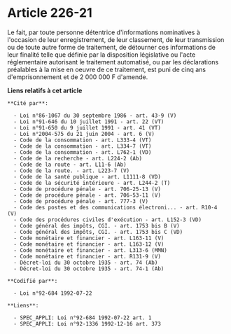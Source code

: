 # Article 226-21

Le fait, par toute personne détentrice d'informations nominatives à l'occasion de leur enregistrement, de leur classement, de
leur transmission ou de toute autre forme de traitement, de détourner ces informations de leur finalité telle que définie par
la disposition législative ou l'acte réglementaire autorisant le traitement automatisé, ou par les déclarations préalables à
la mise en oeuvre de ce traitement, est puni de cinq ans d'emprisonnement et de 2 000 000 F d'amende.

**Liens relatifs à cet article**

	**Cité par**:

	  - Loi n°86-1067 du 30 septembre 1986 - art. 43-9 (V)
	  - Loi n°91-646 du 10 juillet 1991 - art. 22 (VT)
	  - Loi n°91-650 du 9 juillet 1991 - art. 41 (VT)
	  - Loi n°2004-575 du 21 juin 2004 - art. 6 (V)
	  - Code de la consommation - art. L333-4 (VT)
	  - Code de la consommation - art. L334-7 (VT)
	  - Code de la consommation - art. L762-1 (VD)
	  - Code de la recherche - art. L224-2 (Ab)
	  - Code de la route - art. L11-6 (Ab)
	  - Code de la route. - art. L223-7 (V)
	  - Code de la santé publique - art. L1111-8 (VD)
	  - Code de la sécurité intérieure - art. L244-2 (T)
	  - Code de procédure pénale - art. 706-25-13 (V)
	  - Code de procédure pénale - art. 706-53-11 (V)
	  - Code de procédure pénale - art. 777-3 (V)
	  - Code des postes et des communications électroni... - art. R10-4 (V)
	  - Code des procédures civiles d'exécution - art. L152-3 (VD)
	  - Code général des impôts, CGI. - art. 1753 bis B (V)
	  - Code général des impôts, CGI. - art. 1753 bis C (VD)
	  - Code monétaire et financier - art. L163-11 (V)
	  - Code monétaire et financier - art. L163-12 (V)
	  - Code monétaire et financier - art. L313-6 (MMN)
	  - Code monétaire et financier - art. R131-9 (V)
	  - Décret-loi du 30 octobre 1935 - art. 74 (Ab)
	  - Décret-loi du 30 octobre 1935 - art. 74-1 (Ab)

	**Codifié par**:

	  - Loi n°92-684 1992-07-22

	**Liens**:

	  - SPEC_APPLI: Loi n°92-684 1992-07-22 art. 1
	  - SPEC_APPLI: Loi n°92-1336 1992-12-16 art. 373
